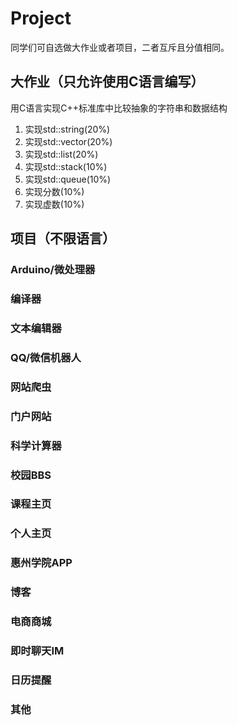# Project

同学们可自选做大作业或者项目，二者互斥且分值相同。

## 大作业（只允许使用C语言编写）

用C语言实现C++标准库中比较抽象的字符串和数据结构

1. 实现std::string(20%)
2. 实现std::vector(20%)
4. 实现std::list(20%)
5. 实现std::stack(10%)
6. 实现std::queue(10%)
6. 实现分数(10%)
7. 实现虚数(10%)

## 项目（不限语言）

### Arduino/微处理器

### 编译器

### 文本编辑器

### QQ/微信机器人

### 网站爬虫

### 门户网站

### 科学计算器

### 校园BBS

### 课程主页

### 个人主页

### 惠州学院APP

### 博客

### 电商商城

### 即时聊天IM

### 日历提醒

### 其他